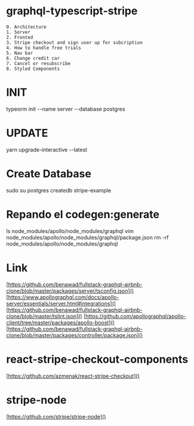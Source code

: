 # graphql-typescript-stripe

    0. Architecture
    1. Server
    2. Fronted
    3. Stripe checkout and sign user up for subcription
    4. How to handle free trials
    5. Nav bar
    6. Change credit car
    7. Cancel or resubscribe
    8. Styled Components

# INIT

typeorm init --name server --database postgres

# UPDATE

yarn upgrade-interactive --latest

# Create Database

sudo su postgres
createdb stripe-example

# Repando el codegen:generate

ls node_modules/apollo/node_modules/graphql
vim node_modules/apollo/node_modules/graphql/package.json
rm -rf node_modules/apollo/node_modules/graphql

# Link

[https://github.com/benawad/fullstack-graphql-airbnb-clone/blob/master/packages/server/tsconfig.json]()
[https://www.apollographql.com/docs/apollo-server/essentials/server.html#integrations]()
[https://github.com/benawad/fullstack-graphql-airbnb-clone/blob/master/tslint.json]()
[https://github.com/apollographql/apollo-client/tree/master/packages/apollo-boost]()[https://github.com/benawad/fullstack-graphql-airbnb-clone/blob/master/packages/controller/package.json]()

# react-stripe-checkout-components

[https://github.com/azmenak/react-stripe-checkout]()

# stripe-node

[https://github.com/stripe/stripe-node]()
